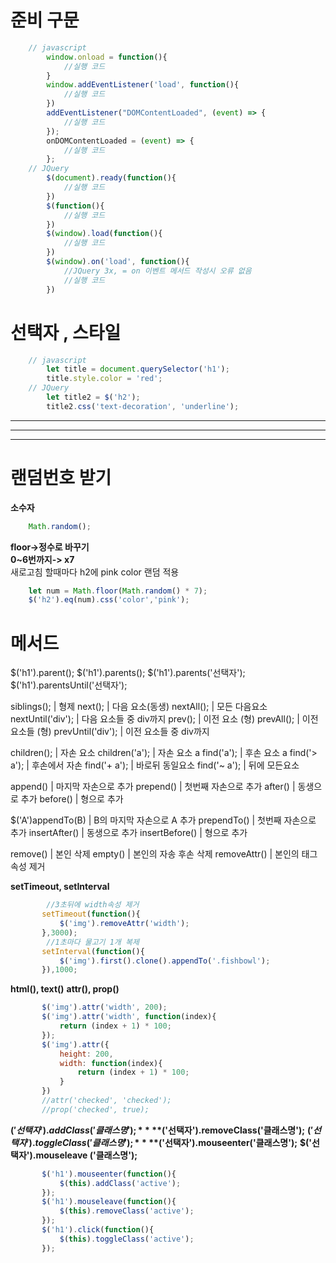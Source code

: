 # 준비 구문  
```javascript  
    // javascript
        window.onload = function(){
            //실행 코드
        }
        window.addEventListener('load', function(){
            //실행 코드
        })
        addEventListener("DOMContentLoaded", (event) => {
            //실행 코드
        });
        onDOMContentLoaded = (event) => {
            //실행 코드
        };
    // JQuery
        $(document).ready(function(){
            //실행 코드
        })
        $(function(){
            //실행 코드
        })
        $(window).load(function(){
            //실행 코드
        })
        $(window).on('load', function(){
            //JQuery 3x, = on 이벤트 메서드 작성시 오류 없음
            //실행 코드
        })
```

# 선택자 , 스타일  
```javascript
    // javascript
        let title = document.querySelector('h1');
        title.style.color = 'red';
    // JQuery
        let title2 = $('h2');
        title2.css('text-decoration', 'underline');

```
---
***
___   

# 랜덤번호 받기  
**소수자**  
```javascript
    Math.random();
```  
**floor->정수로 바꾸기**  
**0~6번까지-> x7**  
새로고침 할때마다 h2에 pink color 랜덤 적용
```javascript
    let num = Math.floor(Math.random() * 7);  
    $('h2').eq(num).css('color','pink');
```

# 메서드
$('h1').parent();
$('h1').parents();
$('h1').parents('선택자');
$('h1').parentsUntil('선택자');

siblings(); | 형제
next(); | 다음 요소(동생)
nextAll(); | 모든 다음요소
nextUntil('div'); | 다음 요소들 중 div까지 
prev(); | 이전 요소 (형)
prevAll(); | 이전 요소들 (형)
prevUntil('div'); | 이전 요소들 중 div까지 


children(); | 자손 요소
children('a'); | 자손 요소 a 
find('a'); | 후손 요소 a
find('> a'); | 후손에서 자손
find('+ a'); | 바로뒤 동일요소
find('~ a'); | 뒤에 모든요소  


append() | 마지막 자손으로 추가
prepend() | 첫번째 자손으로 추가
after() | 동생으로 추가
before() | 형으로 추가  

$('A')appendTo(B) | B의 마지막 자손으로 A 추가
prependTo() | 첫번째 자손으로 추가
insertAfter() | 동생으로 추가
insertBefore() | 형으로 추가    

remove() | 본인 삭제
empty() | 본인의 자송 후손 삭제
removeAttr() | 본인의 태그속성 제거  

**setTimeout, setInterval**
```javascript
        //3초뒤에 width속성 제거
       setTimeout(function(){
           $('img').removeAttr('width');
       },3000);
        //1초마다 물고기 1개 복제
       setInterval(function(){
           $('img').first().clone().appendTo('.fishbowl');
       }),1000;
```  

**html(), text()**
**attr(), prop()**
```javascript
       $('img').attr('width', 200);
       $('img').attr('width', function(index){
           return (index + 1) * 100;
       });
       $('img').attr({
           height: 200,
           width: function(index){
               return (index + 1) * 100;
           }
       })
       //attr('checked', 'checked');
       //prop('checked', true);
```

**$('선택자').addClass('클래스명');**
**$('선택자').removeClass('클래스명');**
**$('선택자').toggleClass('클래스명');**
**$('선택자').mouseenter('클래스명');**
**$('선택자').mouseleave ('클래스명');**
```javascript
       $('h1').mouseenter(function(){
           $(this).addClass('active');
       });
       $('h1').mouseleave(function(){
           $(this).removeClass('active');
       });
       $('h1').click(function(){
           $(this).toggleClass('active');
       });
```                                                                                     
